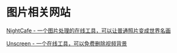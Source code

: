# 图片相关网站

[NightCafe - 一个图片处理的在线工具，可以让普通照片变成世界名画](https://creator.nightcafe.studio/)

[Unscreen - 一个在线工具，可以免费删除视频背景](https://www.unscreen.com/)
